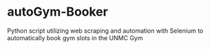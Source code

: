 # autoGym-Booker
Python script utilizing web scraping and automation with Selenium to automatically book gym slots in the UNMC Gym
